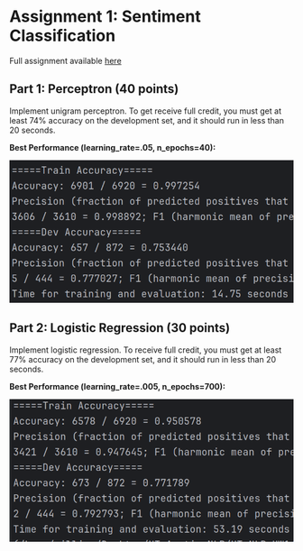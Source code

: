# Assignment 1: Sentiment Classification
Full assignment available [here](https://www.cs.utexas.edu/~gdurrett/courses/online-course/a1.pdf)

## Part 1: Perceptron (40 points)

Implement unigram perceptron. To get receive full credit, you must get at least 74% accuracy on the 
development set, and it should run in less than 20 seconds. 

**Best Performance (learning_rate=.05, n_epochs=40):**

<img src="Results/unigram_perceptron.png"/>

## Part 2: Logistic Regression (30 points)

Implement logistic regression. To receive full credit, you must get at least 77% accuracy on the 
development set, and it should run in less than 20 seconds. 

**Best Performance (learning_rate=.005, n_epochs=700):**

<img src="Results/unigram_logreg.png"/>